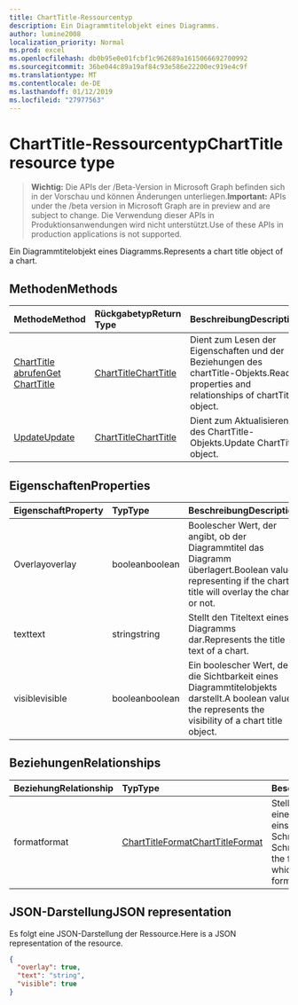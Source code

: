 ```yaml
---
title: ChartTitle-Ressourcentyp
description: Ein Diagrammtitelobjekt eines Diagramms.
author: lumine2008
localization_priority: Normal
ms.prod: excel
ms.openlocfilehash: db0b95e0e01fcbf1c962689a1615066692700992
ms.sourcegitcommit: 36be044c89a19af84c93e586e22200ec919e4c9f
ms.translationtype: MT
ms.contentlocale: de-DE
ms.lasthandoff: 01/12/2019
ms.locfileid: "27977563"
---
```

# <a name="charttitle-resource-type"></a><span data-ttu-id="168d9-103">ChartTitle-Ressourcentyp</span><span class="sxs-lookup"><span data-stu-id="168d9-103">ChartTitle resource type</span></span>

> <span data-ttu-id="168d9-104">**Wichtig:** Die APIs der /Beta-Version in Microsoft Graph befinden sich in der Vorschau und können Änderungen unterliegen.</span><span class="sxs-lookup"><span data-stu-id="168d9-104">**Important:** APIs under the /beta version in Microsoft Graph are in preview and are subject to change.</span></span> <span data-ttu-id="168d9-105">Die Verwendung dieser APIs in Produktionsanwendungen wird nicht unterstützt.</span><span class="sxs-lookup"><span data-stu-id="168d9-105">Use of these APIs in production applications is not supported.</span></span>

<span data-ttu-id="168d9-106">Ein Diagrammtitelobjekt eines Diagramms.</span><span class="sxs-lookup"><span data-stu-id="168d9-106">Represents a chart title object of a chart.</span></span>


## <a name="methods"></a><span data-ttu-id="168d9-107">Methoden</span><span class="sxs-lookup"><span data-stu-id="168d9-107">Methods</span></span>

| <span data-ttu-id="168d9-108">Methode</span><span class="sxs-lookup"><span data-stu-id="168d9-108">Method</span></span>           | <span data-ttu-id="168d9-109">Rückgabetyp</span><span class="sxs-lookup"><span data-stu-id="168d9-109">Return Type</span></span>    |<span data-ttu-id="168d9-110">Beschreibung</span><span class="sxs-lookup"><span data-stu-id="168d9-110">Description</span></span>|
|:---------------|:--------|:----------|
|[<span data-ttu-id="168d9-111">ChartTitle abrufen</span><span class="sxs-lookup"><span data-stu-id="168d9-111">Get ChartTitle</span></span>](../api/charttitle-get.md) | [<span data-ttu-id="168d9-112">ChartTitle</span><span class="sxs-lookup"><span data-stu-id="168d9-112">ChartTitle</span></span>](charttitle.md) |<span data-ttu-id="168d9-113">Dient zum Lesen der Eigenschaften und der Beziehungen des chartTitle-Objekts.</span><span class="sxs-lookup"><span data-stu-id="168d9-113">Read properties and relationships of chartTitle object.</span></span>|
|[<span data-ttu-id="168d9-114">Update</span><span class="sxs-lookup"><span data-stu-id="168d9-114">Update</span></span>](../api/charttitle-update.md) | [<span data-ttu-id="168d9-115">ChartTitle</span><span class="sxs-lookup"><span data-stu-id="168d9-115">ChartTitle</span></span>](charttitle.md)    |<span data-ttu-id="168d9-116">Dient zum Aktualisieren des ChartTitle-Objekts.</span><span class="sxs-lookup"><span data-stu-id="168d9-116">Update ChartTitle object.</span></span> |

## <a name="properties"></a><span data-ttu-id="168d9-117">Eigenschaften</span><span class="sxs-lookup"><span data-stu-id="168d9-117">Properties</span></span>
| <span data-ttu-id="168d9-118">Eigenschaft</span><span class="sxs-lookup"><span data-stu-id="168d9-118">Property</span></span>     | <span data-ttu-id="168d9-119">Typ</span><span class="sxs-lookup"><span data-stu-id="168d9-119">Type</span></span>   |<span data-ttu-id="168d9-120">Beschreibung</span><span class="sxs-lookup"><span data-stu-id="168d9-120">Description</span></span>|
|:---------------|:--------|:----------|
|<span data-ttu-id="168d9-121">Overlay</span><span class="sxs-lookup"><span data-stu-id="168d9-121">overlay</span></span>|<span data-ttu-id="168d9-122">boolean</span><span class="sxs-lookup"><span data-stu-id="168d9-122">boolean</span></span>|<span data-ttu-id="168d9-123">Boolescher Wert, der angibt, ob der Diagrammtitel das Diagramm überlagert.</span><span class="sxs-lookup"><span data-stu-id="168d9-123">Boolean value representing if the chart title will overlay the chart or not.</span></span>|
|<span data-ttu-id="168d9-124">text</span><span class="sxs-lookup"><span data-stu-id="168d9-124">text</span></span>|<span data-ttu-id="168d9-125">string</span><span class="sxs-lookup"><span data-stu-id="168d9-125">string</span></span>|<span data-ttu-id="168d9-126">Stellt den Titeltext eines Diagramms dar.</span><span class="sxs-lookup"><span data-stu-id="168d9-126">Represents the title text of a chart.</span></span>|
|<span data-ttu-id="168d9-127">visible</span><span class="sxs-lookup"><span data-stu-id="168d9-127">visible</span></span>|<span data-ttu-id="168d9-128">boolean</span><span class="sxs-lookup"><span data-stu-id="168d9-128">boolean</span></span>|<span data-ttu-id="168d9-129">Ein boolescher Wert, der die Sichtbarkeit eines Diagrammtitelobjekts darstellt.</span><span class="sxs-lookup"><span data-stu-id="168d9-129">A boolean value the represents the visibility of a chart title object.</span></span>|

## <a name="relationships"></a><span data-ttu-id="168d9-130">Beziehungen</span><span class="sxs-lookup"><span data-stu-id="168d9-130">Relationships</span></span>
| <span data-ttu-id="168d9-131">Beziehung</span><span class="sxs-lookup"><span data-stu-id="168d9-131">Relationship</span></span> | <span data-ttu-id="168d9-132">Typ</span><span class="sxs-lookup"><span data-stu-id="168d9-132">Type</span></span>   |<span data-ttu-id="168d9-133">Beschreibung</span><span class="sxs-lookup"><span data-stu-id="168d9-133">Description</span></span>|
|:---------------|:--------|:----------|
|<span data-ttu-id="168d9-134">format</span><span class="sxs-lookup"><span data-stu-id="168d9-134">format</span></span>|[<span data-ttu-id="168d9-135">ChartTitleFormat</span><span class="sxs-lookup"><span data-stu-id="168d9-135">ChartTitleFormat</span></span>](charttitleformat.md)|<span data-ttu-id="168d9-p102">Stellt die Formatierung für einen Diagrammtitel dar, einschließlich Füllung und Schriftartformatierung. Schreibgeschützt.</span><span class="sxs-lookup"><span data-stu-id="168d9-p102">Represents the formatting of a chart title, which includes fill and font formatting. Read-only.</span></span>|

## <a name="json-representation"></a><span data-ttu-id="168d9-138">JSON-Darstellung</span><span class="sxs-lookup"><span data-stu-id="168d9-138">JSON representation</span></span>

<span data-ttu-id="168d9-139">Es folgt eine JSON-Darstellung der Ressource.</span><span class="sxs-lookup"><span data-stu-id="168d9-139">Here is a JSON representation of the resource.</span></span>

<!-- {
  "blockType": "resource",
  "optionalProperties": [

  ],
  "@odata.type": "microsoft.graph.chartTitle"
}-->

```json
{
  "overlay": true,
  "text": "string",
  "visible": true
}

```

<!-- uuid: 8fcb5dbc-d5aa-4681-8e31-b001d5168d79
2015-10-25 14:57:30 UTC -->
<!-- {
  "type": "#page.annotation",
  "description": "ChartTitle resource",
  "keywords": "",
  "section": "documentation",
  "tocPath": ""
}-->
